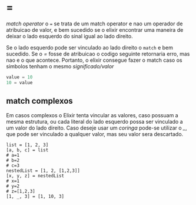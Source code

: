 # =
_match operator_ o ```=``` se trata de um match operator e nao um operador de atribuicao de valor, e bem sucedido se o elixir encontrar uma maneira de deixar o lado esquerdo do sinal igual ao lado direito.

Se o lado esquerdo pode ser vinculado ao lado direito o ```match``` e bem sucedido.
Se o _=_ fosse de atribuicao o codigo seguinte retornaria erro, mas nao e o que acontece. Portanto, o elixir consegue fazer o match caso os simbolos tenham o mesmo _significado/valor_

```elixir
value = 10
10 = value
```
## match complexos
Em casos complexos o Elixir tenta vincular as valores, caso possuam a mesma estrutura, ou cada literal do lado esquerdo possa ser vinculado a um valor do lado direito. Caso deseje usar um *coringa* pode-se utilizar o *_*, que pode ser vinculado a qualquer valor, mas seu valor sera descartado.
```
list = [1, 2, 3]
[a, b, c] = list
# a=1
# b=2
# c=3
nestedList = [1, 2, [1,2,3]]
[x, y, z] = nestedList
# x=1
# y=2
# z=[1,2,3]
[1, _, 3] = [1, 10, 3]
```